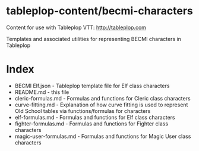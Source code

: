 # tableplop-content/becmi-characters

Content for use with Tableplop VTT: http://tableplop.com

Templates and associated utilities for representing BECMI characters in Tableplop

# Index
- BECMI Elf.json - Tableplop template file for Elf class characters
- README.md - this file
- cleric-formulas.md - Formulas and functions for Cleric class characters
- curve-fitting.md - Explanation of how curve fitting is used to represent Old School tables via functions/formulas for characters
- elf-formulas.md - Formulas and functions for Elf class characters
- fighter-formulas.md - Formulas and functions for Fighter class characters
- magic-user-formulas.md - Formulas and functions for Magic User class characters

